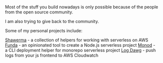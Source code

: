 Most of the stuff you build nowadays is only possible because of the people from the open source community.

I am also trying to give back to the community.

Some of my personal projects include:

[Shawerma](https://www.npmjs.com/package/shawerma) - a collection of helpers for working with serverless on AWS
[Funda](https://www.npmjs.com/package/funda) - an opinionated tool to create a Node.js serverless project
[Monod](https://www.npmjs.com/package/monod) - a CLI deployment helper for monorepo serverless project
[Log Dawg](https://www.npmjs.com/package/log-dawg) - push logs from your js frontend to AWS Cloudwatch
